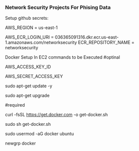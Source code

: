 ### Network Security Projects For Phising Data

Setup github secrets:


AWS_REGION = us-east-1

AWS_ECR_LOGIN_URI = 036365091316.dkr.ecr.us-east-1.amazonaws.com/networksecurity
ECR_REPOSITORY_NAME = networksecurity


Docker Setup In EC2 commands to be Executed
#optinal

AWS_ACCESS_KEY_ID 

AWS_SECRET_ACCESS_KEY

sudo apt-get update -y

sudo apt-get upgrade

#required

curl -fsSL https://get.docker.com -o get-docker.sh

sudo sh get-docker.sh

sudo usermod -aG docker ubuntu

newgrp docker